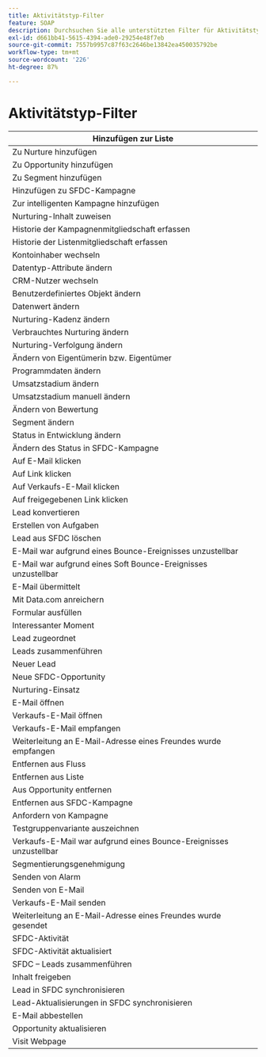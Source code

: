 ```yaml
---
title: Aktivitätstyp-Filter
feature: SOAP
description: Durchsuchen Sie alle unterstützten Filter für Aktivitätstypen nach SOAP-Aufrufen, von E-Mail-Klicks und Formularausfüllungen bis hin zu SFDC-Kampagnenänderungen und Opportunity-Aktualisierungen.
exl-id: d661bb41-5615-4394-ade0-29254e48f7eb
source-git-commit: 7557b9957c87f63c2646be13842ea450035792be
workflow-type: tm+mt
source-wordcount: '226'
ht-degree: 87%

---
```


# Aktivitätstyp-Filter

| Hinzufügen zur Liste |
|-------------------------------------|
| Zu Nurture hinzufügen |
| Zu Opportunity hinzufügen |
| Zu Segment hinzufügen |
| Hinzufügen zu SFDC-Kampagne |
| Zur intelligenten Kampagne hinzufügen |
| Nurturing-Inhalt zuweisen |
| Historie der Kampagnenmitgliedschaft erfassen |
| Historie der Listenmitgliedschaft erfassen |
| Kontoinhaber wechseln |
| Datentyp-Attribute ändern |
| CRM-Nutzer wechseln |
| Benutzerdefiniertes Objekt ändern |
| Datenwert ändern |
| Nurturing-Kadenz ändern |
| Verbrauchtes Nurturing ändern |
| Nurturing-Verfolgung ändern |
| Ändern von Eigentümerin bzw. Eigentümer |
| Programmdaten ändern |
| Umsatzstadium ändern |
| Umsatzstadium manuell ändern |
| Ändern von Bewertung |
| Segment ändern |
| Status in Entwicklung ändern |
| Ändern des Status in SFDC-Kampagne |
| Auf E-Mail klicken |
| Auf Link klicken |
| Auf Verkaufs-E-Mail klicken |
| Auf freigegebenen Link klicken |
| Lead konvertieren |
| Erstellen von Aufgaben |
| Lead aus SFDC löschen |
| E-Mail war aufgrund eines Bounce-Ereignisses unzustellbar |
| E-Mail war aufgrund eines Soft Bounce-Ereignisses unzustellbar |
| E-Mail übermittelt |
| Mit Data.com anreichern |
| Formular ausfüllen |
| Interessanter Moment |
| Lead zugeordnet |
| Leads zusammenführen |
| Neuer Lead |
| Neue SFDC-Opportunity |
| Nurturing-Einsatz |
| E-Mail öffnen |
| Verkaufs-E-Mail öffnen |
| Verkaufs-E-Mail empfangen |
| Weiterleitung an E-Mail-Adresse eines Freundes wurde empfangen |
| Entfernen aus Fluss |
| Entfernen aus Liste |
| Aus Opportunity entfernen |
| Entfernen aus SFDC-Kampagne |
| Anfordern von Kampagne |
| Testgruppenvariante auszeichnen |
| Verkaufs-E-Mail war aufgrund eines Bounce-Ereignisses unzustellbar |
| Segmentierungsgenehmigung |
| Senden von Alarm |
| Senden von E-Mail |
| Verkaufs-E-Mail senden |
| Weiterleitung an E-Mail-Adresse eines Freundes wurde gesendet |
| SFDC-Aktivität |
| SFDC-Aktivität aktualisiert |
| SFDC – Leads zusammenführen |
| Inhalt freigeben |
| Lead in SFDC synchronisieren |
| Lead-Aktualisierungen in SFDC synchronisieren |
| E-Mail abbestellen |
| Opportunity aktualisieren |
| Visit Webpage |

